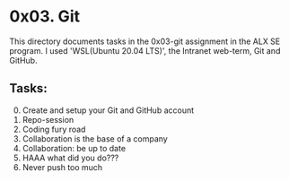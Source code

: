 # 0x03. Git
This directory documents tasks in the 0x03-git assignment in the ALX SE program. 
I used 'WSL(Ubuntu 20.04 LTS)', the Intranet web-term, Git and GitHub.

## Tasks:
0. Create and setup your Git and GitHub account
1. Repo-session 
2. Coding fury road
3. Collaboration is the base of a company
4. Collaboration: be up to date
5. HAAA what did you do???
6. Never push too much



